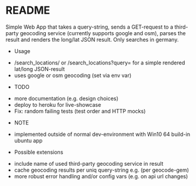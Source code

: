 # README

Simple Web App that takes a query-string, sends a GET-request to a third-party
geocoding service (currently supports google and osm), parses the result and
renders the long/lat JSON result. Only searches in germany.

* Usage

 - /search_locations/<QUERY> or /search_locations?query=<QUERY> for a simple
rendered lat/long JSON-result
- uses google or osm geocoding (set via env var)

* TODO

- more documentation (e.g. design choices)
- deploy to heroku for live-showcase
- Fix: random failing tests (test order and HTTP mocks)

* NOTE

- implemented outside of normal dev-environment with Win10 64 build-in
ubuntu app

* Possible extensions

- include name of used third-party geocoding service in result
- cache geocoding results per uniq query-string e.g. (per geocode-gem)
- more robust error handling and/or config vars (e.g. on api url changes)
